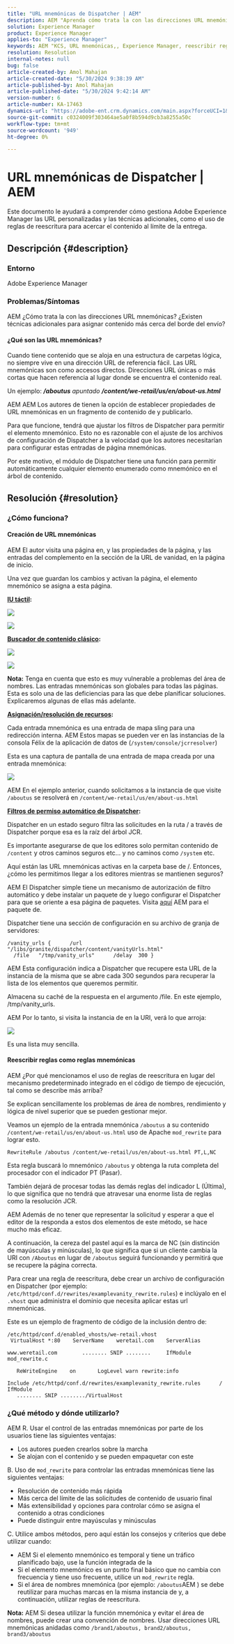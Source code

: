 ```yaml
---
title: "URL mnemónicas de Dispatcher | AEM"
description: AEM "Aprenda cómo trata la con las direcciones URL mnemónicas y algunas técnicas adicionales, como el uso de reglas de reescritura para asignar contenido más cerca del borde del envío".
solution: Experience Manager
product: Experience Manager
applies-to: "Experience Manager"
keywords: AEM "KCS, URL mnemónicas,, Experience Manager, reescribir reglas, Dispatcher"
resolution: Resolution
internal-notes: null
bug: false
article-created-by: Amol Mahajan
article-created-date: "5/30/2024 9:38:39 AM"
article-published-by: Amol Mahajan
article-published-date: "5/30/2024 9:42:14 AM"
version-number: 6
article-number: KA-17463
dynamics-url: "https://adobe-ent.crm.dynamics.com/main.aspx?forceUCI=1&pagetype=entityrecord&etn=knowledgearticle&id=6e944764-681e-ef11-840a-6045bd06fa9d"
source-git-commit: c0324009f303464ae5a0f8b594d9cb3a8255a50c
workflow-type: tm+mt
source-wordcount: '949'
ht-degree: 0%

---
```


# URL mnemónicas de Dispatcher | AEM


Este documento le ayudará a comprender cómo gestiona Adobe Experience Manager las URL personalizadas y las técnicas adicionales, como el uso de reglas de reescritura para acercar el contenido al límite de la entrega.

## Descripción {#description}


### <b>Entorno</b>

Adobe Experience Manager



### <b>Problemas/Síntomas</b>

AEM ¿Cómo trata la con las direcciones URL mnemónicas? ¿Existen técnicas adicionales para asignar contenido más cerca del borde del envío?

#### ¿Qué son las URL mnemónicas?

Cuando tiene contenido que se aloja en una estructura de carpetas lógica, no siempre vive en una dirección URL de referencia fácil. Las URL mnemónicas son como accesos directos. Direcciones URL únicas o más cortas que hacen referencia al lugar donde se encuentra el contenido real.

Un ejemplo: <b>*/aboutus</b> apuntado <b>/content/we-retail/us/en/about-us.html</b>*

AEM AEM Los autores de tienen la opción de establecer propiedades de URL mnemónicas en un fragmento de contenido de y publicarlo.

Para que funcione, tendrá que ajustar los filtros de Dispatcher para permitir el elemento mnemónico. Esto no es razonable con el ajuste de los archivos de configuración de Dispatcher a la velocidad que los autores necesitarían para configurar estas entradas de página mnemónicas.

Por este motivo, el módulo de Dispatcher tiene una función para permitir automáticamente cualquier elemento enumerado como mnemónico en el árbol de contenido.


## Resolución {#resolution}


### ¿Cómo funciona?

#### Creación de URL mnemónicas

AEM El autor visita una página en, y las propiedades de la página, y las entradas del complemento en la sección de la URL de vanidad, en la página de inicio.

Una vez que guardan los cambios y activan la página, el elemento mnemónico se asigna a esta página.

<b><u>IU táctil</u>:</b>

![](assets/c1e59dbd-38b4-ed11-83fe-6045bd006149.png)

![](assets/c3e59dbd-38b4-ed11-83fe-6045bd006149.png)

<b><u>Buscador de contenido clásico</u>:</b>

![](assets/c2e59dbd-38b4-ed11-83fe-6045bd006149.png)

![](assets/c4e59dbd-38b4-ed11-83fe-6045bd006149.png)

<b>Nota:</b> Tenga en cuenta que esto es muy vulnerable a problemas del área de nombres. Las entradas mnemónicas son globales para todas las páginas. Esta es solo una de las deficiencias para las que debe planificar soluciones. Explicaremos algunas de ellas más adelante.

<b><u>Asignación/resolución de recursos</u>:</b>

Cada entrada mnemónica es una entrada de mapa sling para una redirección interna. AEM Estos mapas se pueden ver en las instancias de la consola Félix de la aplicación de datos de (`/system/console/jcrresolver`)

Esta es una captura de pantalla de una entrada de mapa creada por una entrada mnemónica:

![](assets/c5e59dbd-38b4-ed11-83fe-6045bd006149.png)

AEM En el ejemplo anterior, cuando solicitamos a la instancia de que visite `/aboutus` se resolverá en `/content/we-retail/us/en/about-us.html`

<b><u>Filtros de permiso automático de Dispatcher</u>:</b>

Dispatcher en un estado seguro filtra las solicitudes en la ruta / a través de Dispatcher porque esa es la raíz del árbol JCR.

Es importante asegurarse de que los editores solo permitan contenido de `/content` y otros caminos seguros etc... y no caminos como `/system` etc.

Aquí están las URL mnemónicas activas en la carpeta base de /. Entonces, ¿cómo les permitimos llegar a los editores mientras se mantienen seguros?

AEM El Dispatcher simple tiene un mecanismo de autorización de filtro automático y debe instalar un paquete de y luego configurar el Dispatcher para que se oriente a esa página de paquetes. Visita [aquí](https://experience.adobe.com/#/downloads/content/software-distribution/en/aem.html?package=/content/software-distribution/en/details.html/content/dam/aem/public/adobe/packages/granite/vanityurls-components) AEM para el paquete de.

Dispatcher tiene una sección de configuración en su archivo de granja de servidores:


```
/vanity_urls {      /url    "/libs/granite/dispatcher/content/vanityUrls.html"
  /file   "/tmp/vanity_urls"      /delay  300 }
```


AEM Esta configuración indica a Dispatcher que recupere esta URL de la instancia de la misma que se abre cada 300 segundos para recuperar la lista de los elementos que queremos permitir.

Almacena su caché de la respuesta en el argumento /file. En este ejemplo, /tmp/vanity_urls.

AEM Por lo tanto, si visita la instancia de en la URI, verá lo que arroja:

![](assets/c6e59dbd-38b4-ed11-83fe-6045bd006149.png)

Es una lista muy sencilla.

#### Reescribir reglas como reglas mnemónicas

AEM ¿Por qué mencionamos el uso de reglas de reescritura en lugar del mecanismo predeterminado integrado en el código de tiempo de ejecución, tal como se describe más arriba?

Se explican sencillamente los problemas de área de nombres, rendimiento y lógica de nivel superior que se pueden gestionar mejor.

Veamos un ejemplo de la entrada mnemónica `/aboutus` a su contenido `/content/we-retail/us/en/about-us.html` uso de Apache `mod_rewrite` para lograr esto.

`RewriteRule /aboutus /content/we-retail/us/en/about-us.html PT,L,NC`

Esta regla buscará lo mnemónico `/aboutus` y obtenga la ruta completa del procesador con el indicador PT (Pasar).

También dejará de procesar todas las demás reglas del indicador L (Última), lo que significa que no tendrá que atravesar una enorme lista de reglas como la resolución JCR.

AEM Además de no tener que representar la solicitud y esperar a que el editor de la responda a estos dos elementos de este método, se hace mucho más eficaz.

A continuación, la cereza del pastel aquí es la marca de NC (sin distinción de mayúsculas y minúsculas), lo que significa que si un cliente cambia la URI con `/Aboutus` en lugar de `/aboutus` seguirá funcionando y permitirá que se recupere la página correcta.

Para crear una regla de reescritura, debe crear un archivo de configuración en Dispatcher (por ejemplo: `/etc/httpd/conf.d/rewrites/examplevanity_rewrite.rules`) e inclúyalo en el `.vhost` que administra el dominio que necesita aplicar estas url mnemónicas.

Este es un ejemplo de fragmento de código de la inclusión dentro de:


```
/etc/httpd/conf.d/enabled_vhosts/we-retail.vhost
 VirtualHost *:80    ServerName    weretail.com    ServerAlias 

www.weretail.com        ........ SNIP ........     IfModule mod_rewrite.c   

   ReWriteEngine    on       LogLevel warn rewrite:info

Include /etc/httpd/conf.d/rewrites/examplevanity_rewrite.rules      / IfModule         
   ........ SNIP ......../VirtualHost
```


### ¿Qué método y dónde utilizarlo?

AEM R. Usar el control de las entradas mnemónicas por parte de los usuarios tiene las siguientes ventajas:

- Los autores pueden crearlos sobre la marcha
- Se alojan con el contenido y se pueden empaquetar con este


B. Uso de `mod_rewrite` para controlar las entradas mnemónicas tiene las siguientes ventajas:

- Resolución de contenido más rápida
- Más cerca del límite de las solicitudes de contenido de usuario final
- Más extensibilidad y opciones para controlar cómo se asigna el contenido a otras condiciones
- Puede distinguir entre mayúsculas y minúsculas


C. Utilice ambos métodos, pero aquí están los consejos y criterios que debe utilizar cuando:

- AEM Si el elemento mnemónico es temporal y tiene un tráfico planificado bajo, use la función integrada de la
- Si el elemento mnemónico es un punto final básico que no cambia con frecuencia y tiene uso frecuente, utilice un `mod_rewrite` regla.
- Si el área de nombres mnemónica (por ejemplo: `/aboutus`AEM ) se debe reutilizar para muchas marcas en la misma instancia de y, a continuación, utilizar reglas de reescritura.


<b>Nota:</b> AEM Si desea utilizar la función mnemónica y evitar el área de nombres, puede crear una convención de nombres. Usar direcciones URL mnemónicas anidadas como `/brand1/aboutus, brand2/aboutus, brand3/aboutus`
